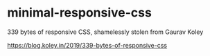 # minimal-responsive-css

339 bytes of responsive CSS, shamelessly stolen from Gaurav Koley

https://blog.koley.in/2019/339-bytes-of-responsive-css
